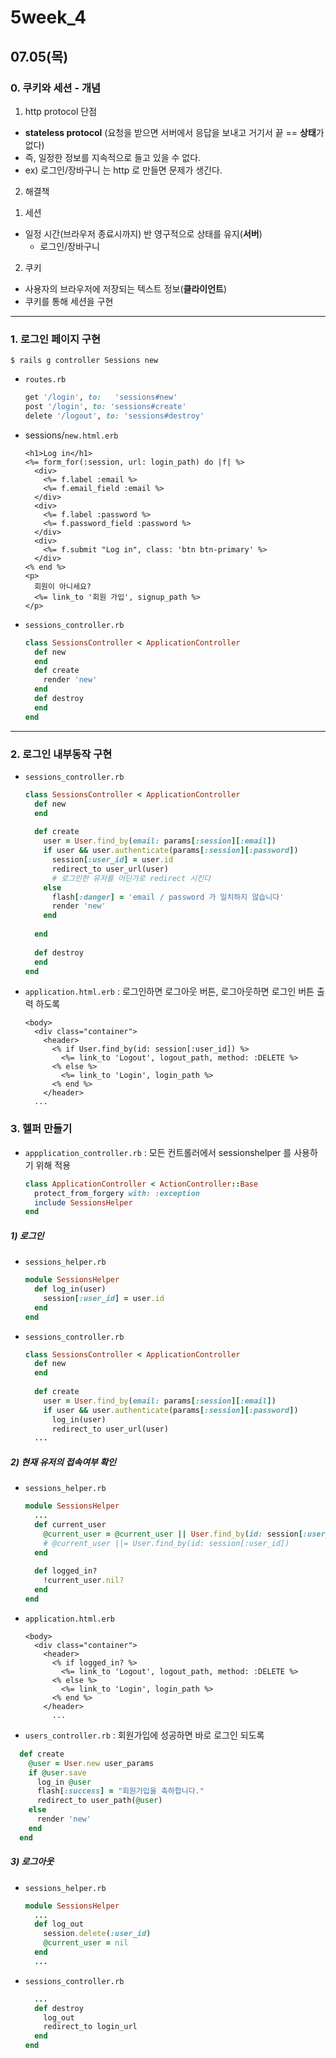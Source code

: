 # 5week_4

## 07.05(목)

### 0. 쿠키와 세션 - 개념

1) http protocol 단점

- **stateless protocol** (요청을 받으면 서버에서 응답을 보내고 거기서 끝 == **상태**가 없다)
- 즉, 일정한 정보를 지속적으로 들고 있을 수 없다.
- ex) 로그인/장바구니 는 http 로 만들면 문제가 생긴다.

2) 해결책

1. 세션

- 일정 시간(브라우저 종료시까지) 반 영구적으로 상태를 유지(**서버**)
  - 로그인/장바구니

2. 쿠키

- 사용자의 브라우저에 저장되는 텍스트 정보(**클라이언트**)
- 쿠키를 통해 세션을 구현

---

### 1. 로그인 페이지 구현 

```shell
$ rails g controller Sessions new
```

- `routes.rb`

  ```ruby
  get '/login', to:   'sessions#new'
  post '/login', to: 'sessions#create'
  delete '/logout', to: 'sessions#destroy'
  ```

- sessions/`new.html.erb`

  ```erb
  <h1>Log in</h1>
  <%= form_for(:session, url: login_path) do |f| %>
    <div>
      <%= f.label :email %>
      <%= f.email_field :email %>
    </div>
    <div>
      <%= f.label :password %>
      <%= f.password_field :password %>
    </div>
    <div>
      <%= f.submit "Log in", class: 'btn btn-primary' %>
    </div>
  <% end %>
  <p>
    회원이 아니세요?
    <%= link_to '회원 가입', signup_path %>
  </p>
  ```

- `sessions_controller.rb`

  ```ruby
  class SessionsController < ApplicationController
    def new
    end
    def create
      render 'new'
    end
    def destroy
    end
  end
  ```


---

### 2. 로그인 내부동작 구현

- `sessions_controller.rb`

  ```ruby
  class SessionsController < ApplicationController
    def new
    end
    
    def create
      user = User.find_by(email: params[:session][:email])
      if user && user.authenticate(params[:session][:password])
        session[:user_id] = user.id
        redirect_to user_url(user)
        # 로그인한 유저를 어딘가로 redirect 시킨다
      else
        flash[:danger] = 'email / password 가 일치하지 않습니다'
        render 'new'  
      end
     
    end
    
    def destroy
    end
  end
  
  ```

- `application.html.erb` : 로그인하면 로그아웃 버튼, 로그아웃하면 로그인 버튼 출력 하도록

  ```erb
  <body>
    <div class="container">
      <header>
        <% if User.find_by(id: session[:user_id]) %>
          <%= link_to 'Logout', logout_path, method: :DELETE %>
        <% else %>
          <%= link_to 'Login', login_path %>
        <% end %>
      </header>
  	...
  ```

### 3. 헬퍼 만들기

- `appplication_controller.rb` : 모든 컨트롤러에서 sessionshelper 를 사용하기 위해 적용

  ```ruby
  class ApplicationController < ActionController::Base
    protect_from_forgery with: :exception
    include SessionsHelper
  end
  ```

##### 1) 로그인

- `sessions_helper.rb`

  ```ruby
  module SessionsHelper
    def log_in(user)
      session[:user_id] = user.id
    end
  end
  ```

- `sessions_controller.rb`

  ```ruby
  class SessionsController < ApplicationController
    def new
    end
    
    def create
      user = User.find_by(email: params[:session][:email])
      if user && user.authenticate(params[:session][:password])
        log_in(user)
        redirect_to user_url(user)
  	...
  ```

##### 2) 현재 유저의 접속여부 확인

- `sessions_helper.rb`

  ```ruby
  module SessionsHelper
  	...
    def current_user
      @current_user = @current_user || User.find_by(id: session[:user_id])
      # @current_user ||= User.find_by(id: session[:user_id])
    end
    
    def logged_in?
      !current_user.nil?
    end
  end
  ```

- `application.html.erb` 

  ```erb
  <body>
    <div class="container">
      <header>
        <% if logged_in? %>
          <%= link_to 'Logout', logout_path, method: :DELETE %>
        <% else %>
          <%= link_to 'Login', login_path %>
        <% end %>
      </header>
        ...
  ```

-  `users_controller.rb` : 회원가입에 성공하면 바로 로그인 되도록

  ```ruby
    def create
      @user = User.new user_params
      if @user.save
        log_in @user
        flash[:success] = "회원가입을 축하합니다."
        redirect_to user_path(@user)
      else
        render 'new'
      end
    end
  ```

##### 3) 로그아웃

- `sessions_helper.rb`

  ```ruby
  module SessionsHelper
  	...
    def log_out
      session.delete(:user_id)
      @current_user = nil
    end
  	...
  ```

- `sessions_controller.rb`

  ```ruby
    ...
    def destroy
      log_out
      redirect_to login_url
    end
  end
  ```

  



